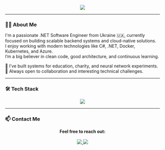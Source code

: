 <p align="center">
  <img src="https://readme-typing-svg.herokuapp.com?font=Fira+Code&pause=1000&color=08D0F7&width=500&lines=Hi+there+%F0%9F%91%8B,+I'm+Oleksandr+Maslov;.NET+Software+Engineer" />
</p>

---

### 👨‍💻 About Me

I'm a passionate .NET Software Engineer from Ukraine 🇺🇦, currently focused on building scalable backend systems and cloud-native solutions.  
I enjoy working with modern technologies like C#, .NET, Docker, Kubernetes, and Azure.  
I’m a big believer in clean code, good architecture, and continuous learning.

🔬 I’ve built systems for education, charity, and neural network experiments.  
🚀 Always open to collaboration and interesting technical challenges.

---

### 🛠️ Tech Stack

<p align="center">
  <a href="https://skillicons.dev">
    <img src="https://skillicons.dev/icons?i=github,githubactions,docker,kubernetes,arch,aws,azure,cs,dotnet,html,css,angular,notion" />
  </a>
</p>

---

### 📫 Contact Me

<p align="center">
  <strong>Feel free to reach out:</strong><br><br>
  <a href="https://linkedin.com/in/oleksandr-maslov-main">
    <img src="https://img.shields.io/badge/LinkedIn-0077B5?style=for-the-badge&logo=linkedin&logoColor=white" />
  </a>
  <a href="mailto:aleksandr.maslov.job@gmail.com">
    <img src="https://img.shields.io/badge/Gmail-D14836?style=for-the-badge&logo=gmail&logoColor=white" />
  </a>
</p>

